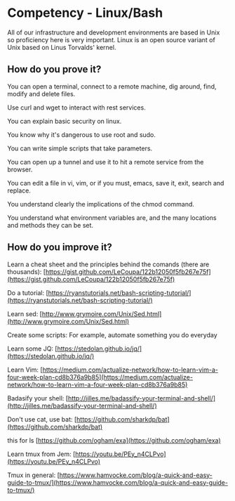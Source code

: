 # Competency - Linux/Bash

All of our infrastructure and development environments are based in Unix so proficiency here is very important. Linux is an open source variant of Unix based on Linus Torvalds' kernel.

## How do you prove it?

You can open a terminal, connect to a remote machine, dig around, find, modify and delete files.

Use curl and wget to interact with rest services.

You can explain basic security on linux.

You know why it's dangerous to use root and sudo.

You can write simple scripts that take parameters.

You can open up a tunnel and use it to hit a remote service from the browser.

You can edit a file in vi, vim, or if you must, emacs, save it, exit, search and replace.

You understand clearly the implications of the chmod command.

You understand what environment variables are, and the many locations and methods they can be set.

## How do you improve it?

Learn a cheat sheet and the principles behind the comands (there are thousands): [https://gist.github.com/LeCoupa/122b12050f5fb267e75f](https://gist.github.com/LeCoupa/122b12050f5fb267e75f)

Do a tutorial: [https://ryanstutorials.net/bash-scripting-tutorial/](https://ryanstutorials.net/bash-scripting-tutorial/)

Learn sed: [http://www.grymoire.com/Unix/Sed.html](http://www.grymoire.com/Unix/Sed.html) 

Create some scripts: For example, automate something you do everyday

Learn some JQ: [https://stedolan.github.io/jq/](https://stedolan.github.io/jq/)

Learn Vim: [https://medium.com/actualize-network/how-to-learn-vim-a-four-week-plan-cd8b376a9b85](https://medium.com/actualize-network/how-to-learn-vim-a-four-week-plan-cd8b376a9b85) 

Badasify your shell: [http://jilles.me/badassify-your-terminal-and-shell/](http://jilles.me/badassify-your-terminal-and-shell/) 

Don't use cat, use bat: [https://github.com/sharkdp/bat](https://github.com/sharkdp/bat)

this for ls [https://github.com/ogham/exa](https://github.com/ogham/exa) 

Learn tmux from Jem: [https://youtu.be/PEy_n4CLPvo](https://youtu.be/PEy_n4CLPvo)

Tmux in general: [https://www.hamvocke.com/blog/a-quick-and-easy-guide-to-tmux/](https://www.hamvocke.com/blog/a-quick-and-easy-guide-to-tmux/)

